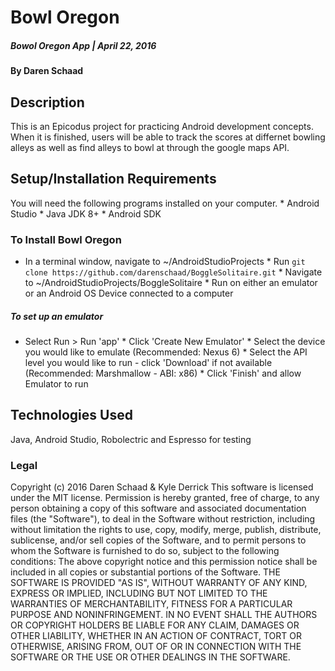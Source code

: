 # Bowl Oregon
##### Bowol Oregon App | April 22, 2016
#### By Daren Schaad
## Description
This is an Epicodus project for practicing Android development concepts. When it is finished, users will be able to track the scores at differnet bowling alleys as well as find alleys to bowl at through the google maps API.
## Setup/Installation Requirements
You will need the following programs installed on your computer. * Android Studio * Java JDK 8+ * Android SDK
### To Install Bowl Oregon
* In a terminal window, navigate to ~/AndroidStudioProjects * Run `git clone https://github.com/darenschaad/BoggleSolitaire.git` * Navigate to 
~/AndroidStudioProjects/BoggleSolitaire * Run on either an emulator or an Android OS Device connected to a computer
##### To set up an emulator
* Select Run > Run 'app' * Click 'Create New Emulator' * Select the device you would like to emulate (Recommended: Nexus 6) * Select the API level you would like to 
run - click 'Download' if not available (Recommended: Marshmallow - ABI: x86) * Click 'Finish' and allow Emulator to run
## Technologies Used
Java, Android Studio, Robolectric and Espresso for testing
### Legal
Copyright (c) 2016 Daren Schaad & Kyle Derrick This software is licensed under the MIT license. Permission is hereby granted, free of charge, to any person obtaining 
a copy of this software and associated documentation files (the "Software"), to deal in the Software without restriction, including without limitation the rights to 
use, copy, modify, merge, publish, distribute, sublicense, and/or sell copies of the Software, and to permit persons to whom the Software is furnished to do so, 
subject to the following conditions: The above copyright notice and this permission notice shall be included in all copies or substantial portions of the Software. 
THE SOFTWARE IS PROVIDED "AS IS", WITHOUT WARRANTY OF ANY KIND, EXPRESS OR IMPLIED, INCLUDING BUT NOT LIMITED TO THE WARRANTIES OF MERCHANTABILITY, FITNESS FOR A 
PARTICULAR PURPOSE AND NONINFRINGEMENT. IN NO EVENT SHALL THE AUTHORS OR COPYRIGHT HOLDERS BE LIABLE FOR ANY CLAIM, DAMAGES OR OTHER LIABILITY, WHETHER IN AN ACTION 
OF CONTRACT, TORT OR OTHERWISE, ARISING FROM, OUT OF OR IN CONNECTION WITH THE SOFTWARE OR THE USE OR OTHER DEALINGS IN
THE SOFTWARE.

